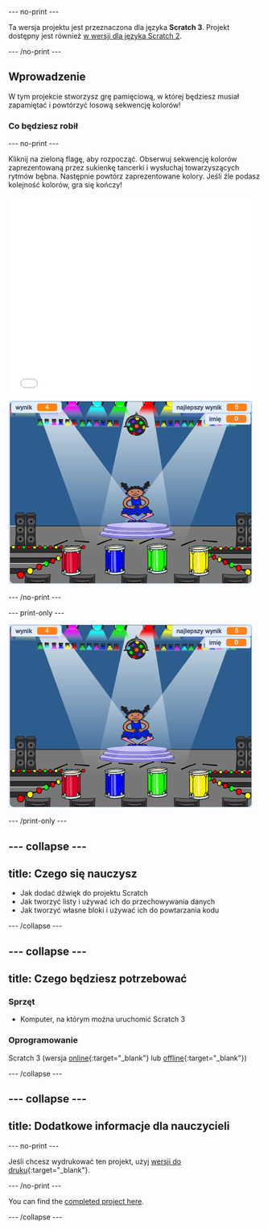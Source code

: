 \--- no-print \---

Ta wersja projektu jest przeznaczona dla języka **Scratch 3**. Projekt dostępny jest również [w wersji dla języka Scratch 2](https://projects.raspberrypi.org/en/projects/memory-scratch2).

\--- /no-print \---

## Wprowadzenie

W tym projekcie stworzysz grę pamięciową, w której będziesz musiał zapamiętać i powtórzyć losową sekwencję kolorów!

### Co będziesz robił

\--- no-print \---

Kliknij na zieloną flagę, aby rozpocząć. Obserwuj sekwencję kolorów zaprezentowaną przez sukienkę tancerki i wysłuchaj towarzyszących rytmów bębna. Następnie powtórz zaprezentowane kolory. Jeśli źle podasz kolejność kolorów, gra się kończy!

<div class="scratch-preview">
  <iframe allowtransparency="true" width="485" height="402" src="//scratch.mit.edu/projects/embed/284452634/?autostart=false" frameborder="0" allowfullscreen scrolling="no" mark="crwd-mark"></iframe> <img src="images/screenshot.png" />
</div>

\--- /no-print \---

\--- print-only \---

![zrzut ekranu zakończonej gry](images/screenshot.png)

\--- /print-only \---

## \--- collapse \---

## title: Czego się nauczysz

+ Jak dodać dźwięk do projektu Scratch
+ Jak tworzyć listy i używać ich do przechowywania danych
+ Jak tworzyć własne bloki i używać ich do powtarzania kodu

\--- /collapse \---

## \--- collapse \---

## title: Czego będziesz potrzebować

### Sprzęt

+ Komputer, na którym można uruchomić Scratch 3

### Oprogramowanie

Scratch 3 (wersja [online](https://rpf.io/scratchon){:target="_blank"} lub [offline](https://rpf.io/scratchoff){:target="_blank"})

\--- /collapse \---

## \--- collapse \---

## title: Dodatkowe informacje dla nauczycieli

\--- no-print \---

Jeśli chcesz wydrukować ten projekt, użyj [wersji do druku](https://projects.raspberrypi.org/en/projects/memory/print){:target="_blank"}.

\--- /no-print \---

You can find the [completed project here](https://rpf.io/p/en/memory-get).

\--- /collapse \---